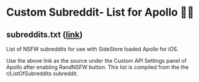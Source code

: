 # Custom Subreddit- List for Apollo 👋🏻

## subreddits.txt ([link](https://zydlar-mods.github.io/subreddits/subreddits.txt))
List of NSFW subreddits for use with SideStore loaded Apollo for iOS.

Use the above link as the source under the Custom API Settings panel of Apollo after enabling RandNSFW button.
This list is compiled from the the r/ListOfSubreddits subreddit.